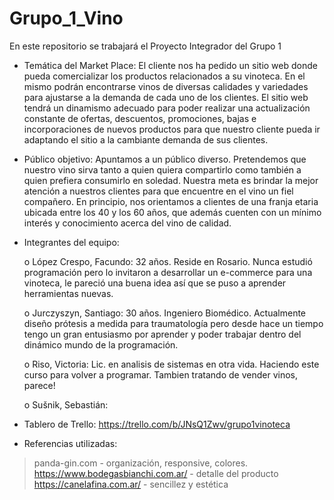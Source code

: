 # Grupo_1_Vino
En este repositorio se trabajará el Proyecto Integrador del Grupo 1
* Temática del Market Place: 
El cliente nos ha pedido un sitio web donde pueda comercializar los productos relacionados a su vinoteca. En el mismo podrán encontrarse vinos de diversas 
calidades y variedades para ajustarse a la demanda de cada uno de los clientes. El sitio web tendrá un dinamismo adecuado para poder
realizar una actualización constante de ofertas, descuentos, promociones, bajas e incorporaciones de nuevos productos para que nuestro cliente pueda ir adaptando el 
sitio a la cambiante demanda de sus clientes.

* Público objetivo: Apuntamos a un público diverso. Pretendemos que nuestro vino sirva tanto a quien quiera compartirlo como también a quien prefiera consumirlo en soledad. Nuestra meta es brindar la mejor atención a nuestros clientes para que encuentre en el vino un fiel compañero. En principio, nos orientamos a clientes de una franja etaria ubicada entre los 40  y los 60 años, que además cuenten con un mínimo interés y conocimiento acerca del vino de calidad.

* Integrantes del equipo:

    o	López Crespo, Facundo: 32 años. Reside en Rosario. Nunca estudió programación pero lo invitaron a desarrollar un e-commerce para una vinoteca, le pareció una buena idea así que se puso a aprender herramientas nuevas.    
    
    o	Jurczyszyn, Santiago: 30 años. Ingeniero Biomédico. Actualmente diseño prótesis a medida para traumatología pero desde hace un tiempo tengo un gran entusiasmo por 
aprender y poder trabajar dentro del dinámico mundo de la programación.

    o	Riso, Victoria: Lic. en analisis de sistemas en otra vida. Haciendo este curso para volver a programar. Tambien tratando de vender vinos, parece! 
    
    o	Sušnik, Sebastián:   

* Tablero de Trello: 
    https://trello.com/b/JNsQ1Zwv/grupo1vinoteca

* Referencias utilizadas:
 > panda-gin.com - organización, responsive, colores.
 > https://www.bodegasbianchi.com.ar/ - detalle del producto
 > https://canelafina.com.ar/ - sencillez y estética

